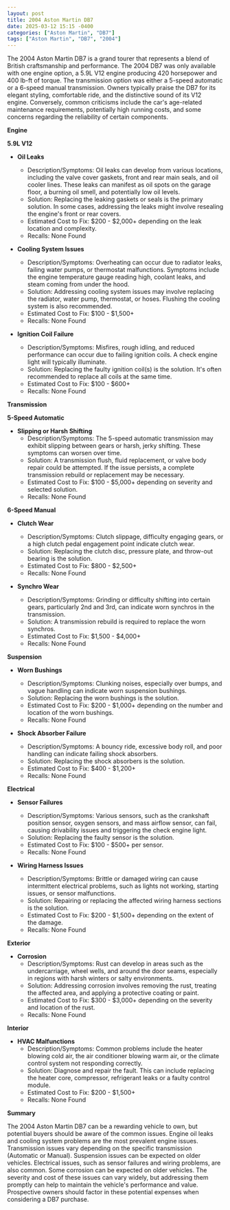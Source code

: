 ```yaml
---
layout: post
title: 2004 Aston Martin DB7
date: 2025-03-12 15:15 -0400
categories: ["Aston Martin", "DB7"]
tags: ["Aston Martin", "DB7", "2004"]
---
```

The 2004 Aston Martin DB7 is a grand tourer that represents a blend of British craftsmanship and performance. The 2004 DB7 was only available with one engine option, a 5.9L V12 engine producing 420 horsepower and 400 lb-ft of torque. The transmission option was either a 5-speed automatic or a 6-speed manual transmission. Owners typically praise the DB7 for its elegant styling, comfortable ride, and the distinctive sound of its V12 engine. Conversely, common criticisms include the car's age-related maintenance requirements, potentially high running costs, and some concerns regarding the reliability of certain components.

**Engine**

**5.9L V12**

*   **Oil Leaks**
    *   Description/Symptoms: Oil leaks can develop from various locations, including the valve cover gaskets, front and rear main seals, and oil cooler lines. These leaks can manifest as oil spots on the garage floor, a burning oil smell, and potentially low oil levels.
    *   Solution: Replacing the leaking gaskets or seals is the primary solution. In some cases, addressing the leaks might involve resealing the engine's front or rear covers.
    *   Estimated Cost to Fix: $200 - $2,000+ depending on the leak location and complexity.
    *   Recalls: None Found

*   **Cooling System Issues**
    *   Description/Symptoms: Overheating can occur due to radiator leaks, failing water pumps, or thermostat malfunctions. Symptoms include the engine temperature gauge reading high, coolant leaks, and steam coming from under the hood.
    *   Solution: Addressing cooling system issues may involve replacing the radiator, water pump, thermostat, or hoses. Flushing the cooling system is also recommended.
    *   Estimated Cost to Fix: $100 - $1,500+
    *   Recalls: None Found

*   **Ignition Coil Failure**
    *   Description/Symptoms: Misfires, rough idling, and reduced performance can occur due to failing ignition coils. A check engine light will typically illuminate.
    *   Solution: Replacing the faulty ignition coil(s) is the solution. It's often recommended to replace all coils at the same time.
    *   Estimated Cost to Fix: $100 - $600+
    *   Recalls: None Found

**Transmission**

**5-Speed Automatic**

*   **Slipping or Harsh Shifting**
    *   Description/Symptoms: The 5-speed automatic transmission may exhibit slipping between gears or harsh, jerky shifting. These symptoms can worsen over time.
    *   Solution: A transmission flush, fluid replacement, or valve body repair could be attempted. If the issue persists, a complete transmission rebuild or replacement may be necessary.
    *   Estimated Cost to Fix: $100 - $5,000+ depending on severity and selected solution.
    *   Recalls: None Found

**6-Speed Manual**

*   **Clutch Wear**
    *   Description/Symptoms: Clutch slippage, difficulty engaging gears, or a high clutch pedal engagement point indicate clutch wear.
    *   Solution: Replacing the clutch disc, pressure plate, and throw-out bearing is the solution.
    *   Estimated Cost to Fix: $800 - $2,500+
    *   Recalls: None Found

*   **Synchro Wear**
    *   Description/Symptoms: Grinding or difficulty shifting into certain gears, particularly 2nd and 3rd, can indicate worn synchros in the transmission.
    *   Solution: A transmission rebuild is required to replace the worn synchros.
    *   Estimated Cost to Fix: $1,500 - $4,000+
    *   Recalls: None Found

**Suspension**

*   **Worn Bushings**
    *   Description/Symptoms: Clunking noises, especially over bumps, and vague handling can indicate worn suspension bushings.
    *   Solution: Replacing the worn bushings is the solution.
    *   Estimated Cost to Fix: $200 - $1,000+ depending on the number and location of the worn bushings.
    *   Recalls: None Found

*   **Shock Absorber Failure**
    *   Description/Symptoms: A bouncy ride, excessive body roll, and poor handling can indicate failing shock absorbers.
    *   Solution: Replacing the shock absorbers is the solution.
    *   Estimated Cost to Fix: $400 - $1,200+
    *   Recalls: None Found

**Electrical**

*   **Sensor Failures**
    *   Description/Symptoms: Various sensors, such as the crankshaft position sensor, oxygen sensors, and mass airflow sensor, can fail, causing drivability issues and triggering the check engine light.
    *   Solution: Replacing the faulty sensor is the solution.
    *   Estimated Cost to Fix: $100 - $500+ per sensor.
    *   Recalls: None Found

*   **Wiring Harness Issues**
    *   Description/Symptoms: Brittle or damaged wiring can cause intermittent electrical problems, such as lights not working, starting issues, or sensor malfunctions.
    *   Solution: Repairing or replacing the affected wiring harness sections is the solution.
    *   Estimated Cost to Fix: $200 - $1,500+ depending on the extent of the damage.
    *   Recalls: None Found

**Exterior**

*   **Corrosion**
    *   Description/Symptoms: Rust can develop in areas such as the undercarriage, wheel wells, and around the door seams, especially in regions with harsh winters or salty environments.
    *   Solution: Addressing corrosion involves removing the rust, treating the affected area, and applying a protective coating or paint.
    *   Estimated Cost to Fix: $300 - $3,000+ depending on the severity and location of the rust.
    *   Recalls: None Found

**Interior**

*   **HVAC Malfunctions**
    * Description/Symptoms: Common problems include the heater blowing cold air, the air conditioner blowing warm air, or the climate control system not responding correctly.
    * Solution: Diagnose and repair the fault. This can include replacing the heater core, compressor, refrigerant leaks or a faulty control module.
    * Estimated Cost to Fix: $200 - $1,500+
    * Recalls: None Found

**Summary**

The 2004 Aston Martin DB7 can be a rewarding vehicle to own, but potential buyers should be aware of the common issues. Engine oil leaks and cooling system problems are the most prevalent engine issues. Transmission issues vary depending on the specific transmission (Automatic or Manual). Suspension issues can be expected on older vehicles. Electrical issues, such as sensor failures and wiring problems, are also common. Some corrosion can be expected on older vehicles. The severity and cost of these issues can vary widely, but addressing them promptly can help to maintain the vehicle's performance and value. Prospective owners should factor in these potential expenses when considering a DB7 purchase.

